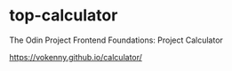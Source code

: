 # top-calculator
The Odin Project Frontend Foundations: Project Calculator

https://vokenny.github.io/calculator/
